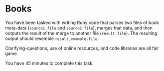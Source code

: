 Books
=====

You have been tasked with writing Ruby code that parses two files of book meta-data (`source1.file` and `source2.file`), merges that data, and then outputs the result of the merge to another file (`result.file`). The resulting output should resemble `result_example.file`.

Clarifying-questions, use of online resources, and code libraries are all fair game.

You have 45 minutes to complete this task.
